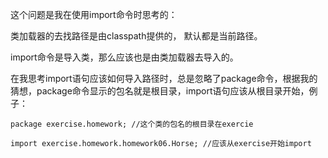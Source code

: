 这个问题是我在使用import命令时思考的：

类加载器的去找路径是由classpath提供的， 默认都是当前路径。

import命令是导入类，那么应该也是由类加载器去导入的。

在我思考import语句应该如何导入路径时，总是忽略了package命令，根据我的猜想，package命令显示的包名就是根目录，import语句应该从根目录开始，例子：

```
package exercise.homework; //这个类的包名的根目录在exercie

import exercise.homework.homework06.Horse; //应该从exercise开始import
```
